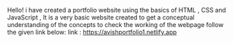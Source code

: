 Hello! i have created a portfolio website using the basics of HTML , CSS and JavaScript , It is a very basic website created to get a conceptual understanding of the concepts 
to check the working of the webpage follow the given link below:
link : https://avishportfolio1.netlify.app
